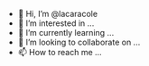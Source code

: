 - 👋 Hi, I’m @lacaracole
- 👀 I’m interested in ...
- 🌱 I’m currently learning ...
- 💞️ I’m looking to collaborate on ...
- 📫 How to reach me ...

<!---
lacaracole/lacaracole is a ✨ special ✨ repository because its `README.md` (this file) appears on your GitHub profile.
You can click the Preview link to take a look at your changes.
--->
